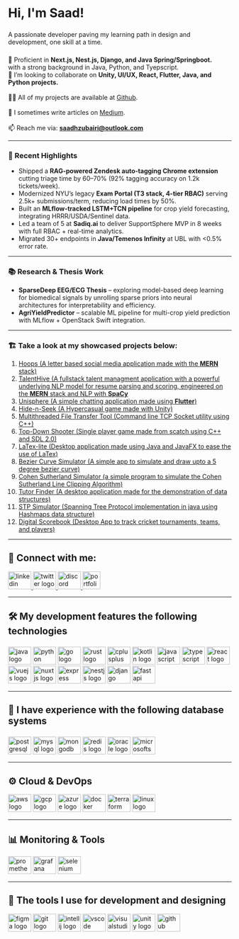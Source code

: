 <h1 align="left">Hi, I'm Saad!</h1>

###

<p align="left">A passionate developer paving my learning path in design and development, one skill at a time.</p>

###

🌱 Proficient in **Next.js, Nest.js, Django, and Java Spring/Springboot.** <br> with a strong background in Java, Python, and Tyepscript.  
👯 I’m looking to collaborate on **Unity, UI/UX, React, Flutter, Java, and Python projects.** <br>  
👨‍💻 All of my projects are available at [Github](https://github.com/saadhzubairi). <br>  
📝 I sometimes write articles on [Medium](https://saadhzubairi.medium.com/).<br><br>📫 Reach me via: **saadhzubairi@outlook.com**  

---

### 🚀 Recent Highlights
- Shipped a **RAG-powered Zendesk auto-tagging Chrome extension** cutting triage time by 60–70% (92% tagging accuracy on 1.2k tickets/week).  
- Modernized NYU’s legacy **Exam Portal (T3 stack, 4-tier RBAC)** serving 2.5k+ submissions/term, reducing load times by 50%.  
- Built an **MLflow-tracked LSTM+TCN pipeline** for crop yield forecasting, integrating HRRR/USDA/Sentinel data.  
- Led a team of 5 at **Sadiq.ai** to deliver SupportSphere MVP in 8 weeks with full RBAC + real-time analytics.  
- Migrated 30+ endpoints in **Java/Temenos Infinity** at UBL with <0.5% error rate.  

---

### 📚 Research & Thesis Work
- **SparseDeep EEG/ECG Thesis** – exploring model-based deep learning for biomedical signals by unrolling sparse priors into neural architectures for interpretability and efficiency.  
- **AgriYieldPredictor** – scalable ML pipeline for multi-crop yield prediction with MLflow + OpenStack Swift integration.  

---

### 🏗️ Take a look at my showcased projects below:
  1. [Hoops (A letter based social media application made with the <b>MERN</b> stack)](https://github.com/saadhzubairi/Social-Media-Application) <br>
  2. [TalentHive (A fullstack talent managment application with a powerful underlying NLP model for resume parsing and scoring, engineered on the <b>MERN</b> stack and NLP with <b>SpaCy</b>](https://github.com/saadhzubairi/FYP-TalentHive)
  3. [Unisphere (A simple chatting application made using <b>Flutter</b>)](https://github.com/saadhzubairi/Unisphere) <br>
  4. [Hide-n-Seek (A Hypercasual game made with Unity)](https://github.com/saadhzubairi/Hide-and-seek) <br>
  5. [Multithreaded File Transfer Tool (Command line TCP Socket utility using C++)](https://github.com/saadhzubairi/Multithreaded-File-Transfer-using-TCP-Sockets)<br>
  6. [Top-Down Shooter (Single player game made from scatch using C++ and SDL 2.0)](https://github.com/saadhzubairi/Top_Down_Shooter_SDL_2.0)<br>
  7. [LaTex-lite (Desktop application made using Java and JavaFX to ease the use of LaTex)](https://github.com/saadhzubairi/SE_LATEX)<br>
  8. [Bezier Curve Simulator (A simple app to simulate and draw upto a 5 degree bezier curve)](https://github.com/saadhzubairi/Bezier-Curve-JavaFX)<br>
  9. [Cohen Sutherland Simulator (a simple program to simulate the Cohen Sutherland Line Clipping Algorithm)](https://github.com/saadhzubairi/CohenSutherland)<br>
  10. [Tutor Finder (A desktop application made for the demonstration of data structures)](https://github.com/saadhzubairi/Tutor-Finder-JavaFX)<br>
  11. [STP Simulator (Spanning Tree Protocol implementation in java using Hashmaps data structure)](https://github.com/saadhzubairi/STP-Hashmap)<br>
  12. [Digital Scorebook (Desktop App to track cricket tournaments, teams, and players)](https://github.com/saadhzubairi/Digital-Cricket-Scorebook-OOP)<br>

---

## 🔗 Connect with me:

<div align="left">
  <a href="https://www.linkedin.com/in/saadhzubairi/" target="_blank">
    <img src="https://raw.githubusercontent.com/maurodesouza/profile-readme-generator/master/src/assets/icons/social/linkedin/default.svg" width="52" height="40" alt="linkedin logo"  />
  </a>
  <a href="https://twitter.com/saadhzubairi" target="_blank">
    <img src="https://raw.githubusercontent.com/maurodesouza/profile-readme-generator/master/src/assets/icons/social/twitter/default.svg" width="52" height="40" alt="twitter logo"  />
  </a>
  <a href="https://discordapp.com/users/saadhzubairi#1469" target="_blank">
    <img src="https://raw.githubusercontent.com/maurodesouza/profile-readme-generator/master/src/assets/icons/social/discord/default.svg" width="52" height="40" alt="discord logo"  />
  </a>
  <a href="http://saadhzubairi.netlify.app" target="_blank">
    <img src="https://cdn-icons-png.flaticon.com/512/841/841364.png" width="40" height="40" alt="portfolio logo"/>
  </a>
</div>

---

<h2 align="left">🛠️ My development features the following technologies</h2>

###

<div align="left">
  <img src="https://cdn.jsdelivr.net/gh/devicons/devicon/icons/java/java-original.svg" height="40" width="52" alt="java logo"  />
  <img src="https://cdn.jsdelivr.net/gh/devicons/devicon/icons/python/python-original.svg" height="40" width="52" alt="python logo"  />
  <img src="https://cdn.jsdelivr.net/gh/devicons/devicon/icons/go/go-original.svg" height="40" width="52" alt="go logo"  />
  <img src="https://cdn.jsdelivr.net/gh/devicons/devicon/icons/rust/rust-plain.svg" height="40" width="52" alt="rust logo"  />
  <img src="https://cdn.jsdelivr.net/gh/devicons/devicon/icons/cplusplus/cplusplus-original.svg" height="40" width="52" alt="cplusplus logo"  />
  <img src="https://cdn.jsdelivr.net/gh/devicons/devicon/icons/kotlin/kotlin-original.svg" height="40" width="52" alt="kotlin logo"  />
  <img src="https://cdn.jsdelivr.net/gh/devicons/devicon/icons/javascript/javascript-original.svg" height="40" width="52" alt="javascript logo"  />
  <img src="https://cdn.jsdelivr.net/gh/devicons/devicon/icons/typescript/typescript-original.svg" height="40" width="52" alt="typescript logo"  />
  <img src="https://cdn.jsdelivr.net/gh/devicons/devicon/icons/react/react-original.svg" height="40" width="52" alt="react logo"  />
  <img src="https://cdn.jsdelivr.net/gh/devicons/devicon/icons/vuejs/vuejs-original.svg" height="40" width="52" alt="vuejs logo"  />
  <img src="https://cdn.jsdelivr.net/gh/devicons/devicon/icons/nuxtjs/nuxtjs-original.svg" height="40" width="52" alt="nuxtjs logo"  />
  <img src="https://cdn.jsdelivr.net/gh/devicons/devicon/icons/express/express-original.svg" height="40" width="52" alt="express logo"  />
  <img src="https://cdn.jsdelivr.net/gh/devicons/devicon/icons/nestjs/nestjs-plain.svg" height="40" width="52" alt="nestjs logo"  />
  <img src="https://cdn.jsdelivr.net/gh/devicons/devicon/icons/django/django-plain.svg" height="40" width="52" alt="django logo"  />
  <img src="https://cdn.jsdelivr.net/gh/devicons/devicon/icons/fastapi/fastapi-original.svg" height="40" width="52" alt="fastapi logo"  />
</div>

---

<h2 align="left">💾 I have experience with the following database systems</h2>

###

<div align="left">
  <img src="https://cdn.jsdelivr.net/gh/devicons/devicon/icons/postgresql/postgresql-original.svg" height="40" width="52" alt="postgresql logo"  />
  <img src="https://cdn.jsdelivr.net/gh/devicons/devicon/icons/mysql/mysql-original.svg" height="40" width="52" alt="mysql logo"  />
  <img src="https://cdn.jsdelivr.net/gh/devicons/devicon/icons/mongodb/mongodb-original.svg" height="40" width="52" alt="mongodb logo"  />
  <img src="https://cdn.jsdelivr.net/gh/devicons/devicon/icons/redis/redis-original.svg" height="40" width="52" alt="redis logo"  />
  <img src="https://cdn.jsdelivr.net/gh/devicons/devicon/icons/oracle/oracle-original.svg" height="40" width="52" alt="oracle logo"  />
  <img src="https://cdn.jsdelivr.net/gh/devicons/devicon/icons/microsoftsqlserver/microsoftsqlserver-plain.svg" height="40" width="52" alt="microsoftsqlserver logo"  />
</div>

---

<h2 align="left">⚙️ Cloud & DevOps</h2>

<div align="left">
  <img src="https://cdn.jsdelivr.net/gh/devicons/devicon/icons/amazonwebservices/amazonwebservices-original.svg" height="40" width="52" alt="aws logo" />
  <img src="https://cdn.jsdelivr.net/gh/devicons/devicon/icons/googlecloud/googlecloud-original.svg" height="40" width="52" alt="gcp logo" />
  <img src="https://cdn.jsdelivr.net/gh/devicons/devicon/icons/azure/azure-original.svg" height="40" width="52" alt="azure logo" />
  <img src="https://cdn.jsdelivr.net/gh/devicons/devicon/icons/docker/docker-original.svg" height="40" width="52" alt="docker logo" />
  <img src="https://cdn.jsdelivr.net/gh/devicons/devicon/icons/terraform/terraform-original.svg" height="40" width="52" alt="terraform logo" />
  <img src="https://cdn.jsdelivr.net/gh/devicons/devicon/icons/linux/linux-original.svg" height="40" width="52" alt="linux logo" />
</div>

---

<h2 align="left">📊 Monitoring & Tools</h2>

<div align="left">
  <img src="https://cdn.jsdelivr.net/gh/devicons/devicon/icons/prometheus/prometheus-original.svg" height="40" width="52" alt="prometheus logo" />
  <img src="https://cdn.jsdelivr.net/gh/devicons/devicon/icons/grafana/grafana-original.svg" height="40" width="52" alt="grafana logo" />
  <img src="https://cdn.jsdelivr.net/gh/devicons/devicon/icons/selenium/selenium-original.svg" height="40" width="52" alt="selenium logo" />
</div>

---

<h2 align="left">🎨 The tools I use for development and designing</h2>

<div align="left">
  <img src="https://cdn.jsdelivr.net/gh/devicons/devicon/icons/figma/figma-original.svg" height="40" width="52" alt="figma logo"  />
  <img src="https://cdn.jsdelivr.net/gh/devicons/devicon/icons/git/git-original.svg" height="40" width="52" alt="git logo"  />
  <img src="https://cdn.jsdelivr.net/gh/devicons/devicon/icons/intellij/intellij-original.svg" height="40" width="52" alt="intellij logo"  />
  <img src="https://cdn.jsdelivr.net/gh/devicons/devicon/icons/vscode/vscode-original.svg" height="40" width="52" alt="vscode logo"  />
  <img src="https://cdn.jsdelivr.net/gh/devicons/devicon/icons/visualstudio/visualstudio-plain.svg" height="40" width="52" alt="visualstudio logo"  />
  <img src="https://cdn.jsdelivr.net/gh/devicons/devicon/icons/unity/unity-original.svg" height="40" width="52" alt="unity logo"  />
  <img src="https://cdn.jsdelivr.net/gh/devicons/devicon/icons/github/github-original.svg" height="40" width="52" alt="github logo"  />
</div>
